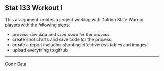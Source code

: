 ## Stat 133 Workout 1

This assignment creates a project working with Golden State Warrior players with the following steps:

* process raw data and save code for the process
* create shot charts and save code for the process
* create a report including shooting effectiveness tables and images
* upload everything to github

---

[Code](code)
[Data](data)

